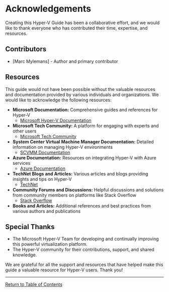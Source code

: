 # Acknowledgements

Creating this Hyper-V Guide has been a collaborative effort, and we would like to thank everyone who has contributed their time, expertise, and resources. 

## Contributors

- [Marc Mylemans] - Author and primary contributor

## Resources

This guide would not have been possible without the valuable resources and documentation provided by various individuals and organizations. We would like to acknowledge the following resources:

- **Microsoft Documentation:** Comprehensive guides and references for Hyper-V
  - [Microsoft Hyper-V Documentation](https://docs.microsoft.com/en-us/virtualization/hyper-v-on-windows/)
- **Microsoft Tech Community:** A platform for engaging with experts and other users
  - [Microsoft Tech Community](https://techcommunity.microsoft.com/)
- **System Center Virtual Machine Manager Documentation:** Detailed information on managing Hyper-V environments
  - [SCVMM Documentation](https://docs.microsoft.com/en-us/system-center/vmm/)
- **Azure Documentation:** Resources on integrating Hyper-V with Azure services
  - [Azure Documentation](https://docs.microsoft.com/en-us/azure/)
- **TechNet Blogs and Articles:** Various articles and blogs providing insights and tips on Hyper-V
  - [TechNet](https://techcommunity.microsoft.com/t5/itops-talk-blog/bg-p/ITOpsTalkBlog)
- **Community Forums and Discussions:** Helpful discussions and solutions from community members on platforms like Stack Overflow
  - [Stack Overflow](https://stackoverflow.com/)
- **Books and Articles:** Additional references and best practices from various authors and publications

## Special Thanks

- The Microsoft Hyper-V Team for developing and continually improving this powerful virtualization platform.
- The Hyper-V community for their contributions, support, and shared knowledge.

We are grateful for all the support and resources that have helped make this guide a valuable resource for Hyper-V users. Thank you!

---

[Return to Table of Contents](TableOfContents.md)
